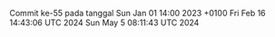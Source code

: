 Commit ke-55 pada tanggal Sun Jan 01 14:00 2023 +0100
Fri Feb 16 14:43:06 UTC 2024
Sun May  5 08:11:43 UTC 2024
